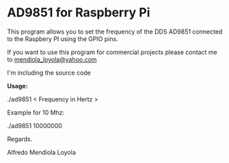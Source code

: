 # **AD9851 for Raspberry Pi** #

This program allows you to set the frequency of the DDS AD9851 connected to the Raspbery PI using the GPIO pins.

If you want to use this program for commercial projects please contact me to mendiola_loyola@yahoo.com

I'm including the source code

**Usage:**

./ad9851 < Frequency in Hertz >

Example for 10 Mhz:

./ad9851 10000000

Regards.

Alfredo Mendiola Loyola



